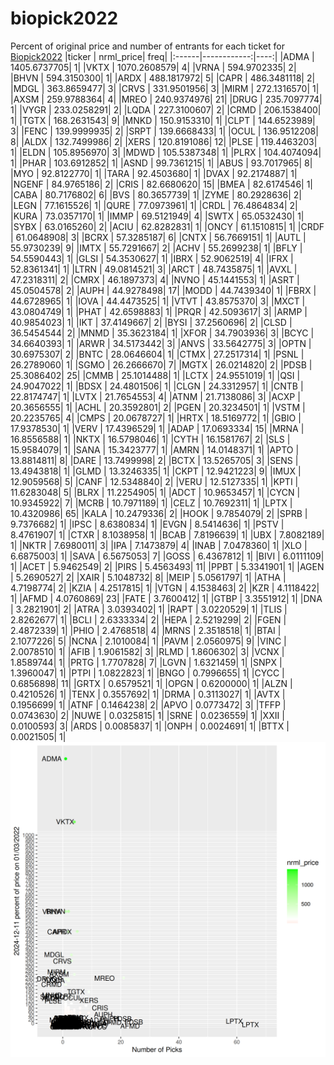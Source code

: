 # biopick2022
Percent of original price and number of entrants for each ticket for [Biopick2022](https://twitter.com/hashtag/Biopick2022)
|ticker |   nrml_price| freq|
|:------|------------:|----:|
|ADMA   | 1405.6737705|    1|
|VKTX   | 1070.2608579|    4|
|VRNA   |  594.9702335|    2|
|BHVN   |  594.3150300|    1|
|ARDX   |  488.1817972|    5|
|CAPR   |  486.3481118|    2|
|MDGL   |  363.8659477|    3|
|CRVS   |  331.9501956|    3|
|MIRM   |  272.1316570|    1|
|AXSM   |  259.9788364|    4|
|MREO   |  240.9374976|   21|
|DRUG   |  235.7097774|    1|
|VYGR   |  233.0258291|    2|
|LQDA   |  227.3100607|    2|
|CRMD   |  206.1538400|    1|
|TGTX   |  168.2631543|    9|
|MNKD   |  150.9153310|    1|
|CLPT   |  144.6523989|    3|
|FENC   |  139.9999935|    2|
|SRPT   |  139.6668433|    1|
|OCUL   |  136.9512208|    8|
|ALDX   |  132.7499986|    2|
|XERS   |  120.8191086|   12|
|PLSE   |  119.4463203|    1|
|ELDN   |  105.8956970|    3|
|MDWD   |  105.5387348|    1|
|PLRX   |  104.4074094|    1|
|PHAR   |  103.6912852|    1|
|ASND   |   99.7361215|    1|
|ABUS   |   93.7017965|    8|
|MYO    |   92.8122770|    1|
|TARA   |   92.4503680|    1|
|DVAX   |   92.2174887|    1|
|NGENF  |   84.9765186|    2|
|CRIS   |   82.6680620|   15|
|BMEA   |   82.6174546|    1|
|CABA   |   80.7176802|    6|
|BVS    |   80.3657739|    1|
|ZYME   |   80.2928636|    2|
|LEGN   |   77.1615526|    1|
|QURE   |   77.0973961|    1|
|CRDL   |   76.4864834|    2|
|KURA   |   73.0357170|    1|
|IMMP   |   69.5121949|    4|
|SWTX   |   65.0532430|    1|
|SYBX   |   63.0165260|    2|
|ACIU   |   62.8282831|    1|
|ONCY   |   61.1510815|    1|
|CRDF   |   61.0648908|    3|
|BCRX   |   57.3285187|    6|
|CNTX   |   56.7669151|    1|
|AUTL   |   55.9730239|    9|
|IMTX   |   55.7291667|    2|
|ACHV   |   55.2699238|    1|
|BFLY   |   54.5590443|    1|
|GLSI   |   54.3530627|    1|
|IBRX   |   52.9062519|    4|
|IFRX   |   52.8361341|    1|
|LTRN   |   49.0814521|    3|
|ARCT   |   48.7435875|    1|
|AVXL   |   47.2318311|    2|
|CMRX   |   46.1897373|    4|
|NVNO   |   45.1441553|    1|
|ASRT   |   45.0504578|    2|
|AUPH   |   44.9278498|   17|
|MODD   |   44.7439340|    1|
|FBRX   |   44.6728965|    1|
|IOVA   |   44.4473525|    1|
|VTVT   |   43.8575370|    3|
|MXCT   |   43.0804749|    1|
|PHAT   |   42.6598883|    1|
|PRQR   |   42.5093617|    3|
|ARMP   |   40.9854023|    1|
|IKT    |   37.4149667|    2|
|BYSI   |   37.2560696|    2|
|CLSD   |   36.5454544|    2|
|MNMD   |   35.3623184|    1|
|XFOR   |   34.7903936|    3|
|BCYC   |   34.6640393|    1|
|ARWR   |   34.5173442|    3|
|ANVS   |   33.5642775|    3|
|OPTN   |   30.6975307|    2|
|BNTC   |   28.0646604|    1|
|CTMX   |   27.2517314|    1|
|PSNL   |   26.2789060|    1|
|SGMO   |   26.2666670|    7|
|MGTX   |   26.0214820|    2|
|PDSB   |   25.3086402|   25|
|CMMB   |   25.1014488|    1|
|LCTX   |   24.9551019|    1|
|QSI    |   24.9047022|    1|
|BDSX   |   24.4801506|    1|
|CLGN   |   24.3312957|    1|
|CNTB   |   22.8174747|    1|
|LVTX   |   21.7654553|    4|
|ATNM   |   21.7138086|    3|
|ACXP   |   20.3656555|    1|
|ACHL   |   20.3592801|    2|
|PGEN   |   20.3234501|    1|
|VSTM   |   20.2235765|    4|
|CMPS   |   20.0678727|    1|
|HRTX   |   18.5169772|    1|
|GBIO   |   17.9378530|    1|
|VERV   |   17.4396529|    1|
|ADAP   |   17.0693334|   15|
|MRNA   |   16.8556588|    1|
|NKTX   |   16.5798046|    1|
|CYTH   |   16.1581767|    2|
|SLS    |   15.9584079|    1|
|SANA   |   15.3423777|    1|
|AMRN   |   14.0148371|    1|
|APTO   |   13.8814811|    8|
|DARE   |   13.7499998|    2|
|BCTX   |   13.5265705|    3|
|SENS   |   13.4943818|    1|
|GLMD   |   13.3246335|    1|
|CKPT   |   12.9421223|    9|
|IMUX   |   12.9059568|    5|
|CANF   |   12.5348840|    2|
|VERU   |   12.5127335|    1|
|KPTI   |   11.6283048|    5|
|BLRX   |   11.2254905|    1|
|ADCT   |   10.9653457|    1|
|CYCN   |   10.9345922|    7|
|MCRB   |   10.7971189|    1|
|CELZ   |   10.7692311|    1|
|LPTX   |   10.4320986|   65|
|KALA   |   10.2479336|    2|
|HOOK   |    9.7854079|    2|
|SPRB   |    9.7376682|    1|
|IPSC   |    8.6380834|    1|
|EVGN   |    8.5414636|    1|
|PSTV   |    8.4761907|    1|
|CTXR   |    8.1038958|    1|
|BCAB   |    7.8196639|    1|
|UBX    |    7.8082189|    1|
|NKTR   |    7.6980011|    3|
|IPA    |    7.1473879|    4|
|INAB   |    7.0478360|    1|
|XLO    |    6.6875003|    1|
|SAVA   |    6.5675053|    7|
|GOSS   |    6.4367812|    1|
|BIVI   |    6.0111109|    1|
|ACET   |    5.9462549|    2|
|PIRS   |    5.4563493|   11|
|PPBT   |    5.3341901|    1|
|AGEN   |    5.2690527|    2|
|XAIR   |    5.1048732|    8|
|MEIP   |    5.0561797|    1|
|ATHA   |    4.7198774|    2|
|KZIA   |    4.2517815|    1|
|VTGN   |    4.1538463|    2|
|KZR    |    4.1118422|    1|
|AFMD   |    4.0760869|   23|
|FATE   |    3.7600412|    1|
|GTBP   |    3.3551912|    1|
|DNA    |    3.2821901|    2|
|ATRA   |    3.0393402|    1|
|RAPT   |    3.0220529|    1|
|TLIS   |    2.8262677|    1|
|BCLI   |    2.6333334|    2|
|HEPA   |    2.5219299|    2|
|FGEN   |    2.4872339|    1|
|PHIO   |    2.4768518|    4|
|MRNS   |    2.3518518|    1|
|BTAI   |    2.1077226|    5|
|NCNA   |    2.1010084|    1|
|PAVM   |    2.0560975|    9|
|VINC   |    2.0078510|    1|
|AFIB   |    1.9061582|    3|
|RLMD   |    1.8606302|    3|
|VCNX   |    1.8589744|    1|
|PRTG   |    1.7707828|    7|
|LGVN   |    1.6321459|    1|
|SNPX   |    1.3960047|    1|
|PTPI   |    1.0822823|    1|
|BNGO   |    0.7996655|    1|
|CYCC   |    0.6856898|   11|
|GRTX   |    0.6579521|    1|
|OPGN   |    0.6200000|    1|
|ALZN   |    0.4210526|    1|
|TENX   |    0.3557692|    1|
|DRMA   |    0.3113027|    1|
|AVTX   |    0.1956699|    1|
|ATNF   |    0.1464238|    2|
|APVO   |    0.0773472|    3|
|TFFP   |    0.0743630|    2|
|NUWE   |    0.0325815|    1|
|SRNE   |    0.0236559|    1|
|XXII   |    0.0100593|    3|
|ARDS   |    0.0085837|    1|
|ONPH   |    0.0024691|    1|
|BTTX   |    0.0021505|    1|
![retvspicks](biopicks.png?raw=true)
